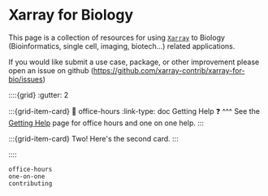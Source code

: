 # Xarray for Biology

This page is a collection of resources for using [`Xarray`](https://docs.xarray.dev/en/stable/) to Biology (Bioinformatics, single cell, imaging, biotech...) related applications.


If you would like submit a use case, package, or other improvement please open an issue on github (https://github.com/xarray-contrib/xarray-for-bio/issues)



::::{grid}
:gutter: 2

:::{grid-item-card} 
:link: office-hours
:link-type: doc
Getting Help ❓
^^^
See the [Getting Help](getting-help) page for office hours and one on one help.
:::

:::{grid-item-card} Two!
Here's the second card.
:::

::::


```{tableofcontents}
office-hours
one-on-one
contributing
```